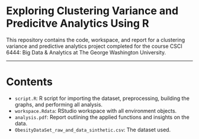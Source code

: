 # Exploring Clustering Variance and Predicitve Analytics Using R
This repository contains the code, workspace, and report for a clustering variance and predictive analytics project completed for the course CSCI 6444: Big Data & Analytics at The George Washington University.

---

# Contents
- `script.R`: R script for importing the dataset, preprocessing, building the graphs, and performing all analysis.
- `workspace.Rdata`: RStudio workspace with all environment objects.
- `analysis.pdf`: Report outlining the applied functions and insights on the data.
- `ObesityDataSet_raw_and_data_sinthetic.csv`: The dataset used.
